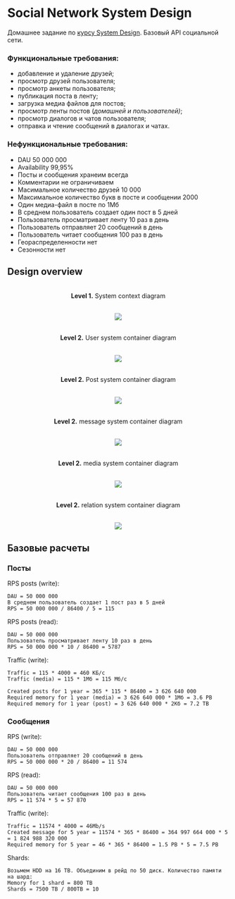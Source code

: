 # Social Network System Design

Домашнее задание по [курсу System Design](https://balun.courses/courses/system_design). Базовый API социальной сети.

### Функциональные требования:
- добавление и удаление друзей;
- просмотр друзей пользователя;
- просмотр анкеты пользователя;
- публикация поста в ленту;
- загрузка медиа файлов для постов;
- просмотр ленты постов (*домашней и пользователей)*;
- просмотр диалогов и чатов пользователя;
- отправка и чтение сообщений в диалогах и чатах.

### Нефункциональные требования:
- DAU 50 000 000
- Availability 99,95%
- Посты и сообщения хранеим всегда
- Комментарии не ограничиваем
- Масимальное количество друзей 10 000
- Максимальное количество букв в посте и сообщении 2000
- Один медиа-файл в посте по 1Мб
- В среднем пользователь создает один пост в 5 дней
- Пользователь просматривает ленту 10 раз в день
- Пользователь отправляет 20 сообщений в день
- Пользователь читает сообщения 100 раз в день
- Геораспределенности нет
- Сезонности нет

## Design overview

<p align="center">
    </br><b>Level 1.</b> System context diagram</br></br>
</p>

<p align="center">
  <img src="images/diagrams/context.svg" />
</p>

<p align="center">
    </br><b>Level 2.</b> User system container diagram</br></br>
</p> 

<p align="center">
  <img src="images/diagrams/containers/user_system.svg" />
</p>

<p align="center">
    </br><b>Level 2.</b> Post system container diagram</br></br>
</p> 

<p align="center">
  <img src="images/diagrams/containers/post_system.svg" />
</p>

<p align="center">
    </br><b>Level 2.</b> message system container diagram</br></br>
</p> 

<p align="center">
  <img src="images/diagrams/containers/message_system.svg" />
</p>

<p align="center">
    </br><b>Level 2.</b> media system container diagram</br></br>
</p> 

<p align="center">
  <img src="images/diagrams/containers/media_system.svg" />
</p>

<p align="center">
    </br><b>Level 2.</b> relation system container diagram</br></br>
</p> 

<p align="center">
  <img src="images/diagrams/containers/relation_system.svg" />
</p>

## Базовые расчеты

### Посты
RPS posts (write):

	DAU = 50 000 000
	В среднем пользователь создает 1 пост раз в 5 дней
	RPS = 50 000 000 / 86400 / 5 = 115
RPS posts (read):

	DAU = 50 000 000
	Пользователь просматривает ленту 10 раз в день
	RPS = 50 000 000 * 10 / 86400 = 5787

Traffic (write):

	Traffic = 115 * 4000 = 460 КБ/c
	Traffic (media) = 115 * 1Мб = 115 Мб/c
	
	Created posts for 1 year = 365 * 115 * 86400 = 3 626 640 000
	Required memory for 1 year (media) = 3 626 640 000 * 1Мб = 3.6 PB
	Required memory for 1 year (post) = 3 626 640 000 * 2Кб = 7.2 TB

### Сообщения
RPS (write):

	DAU = 50 000 000
	Пользователь отправляет 20 сообщений в день
	RPS = 50 000 000 * 20 / 86400 = 11 574
RPS (read):

	DAU = 50 000 000
	Пользователь читает сообщения 100 раз в день
	RPS = 11 574 * 5 = 57 870
	
Traffic (write): 

	Traffic = 11574 * 4000 = 46Mb/s
	Created message for 5 year = 11574 * 365 * 86400 = 364 997 664 000 * 5 = 1 824 988 320 000
	Required memory for 5 year = 46 * 365 * 86400 = 1.5 PB * 5 = 7.5 PB
	
Shards:

	Возьмем HDD на 16 TB. Объединим в рейд по 50 диск. Количество памяти на шард:
	Memory for 1 shard = 800 TB
	Shards = 7500 TB / 800TB = 10
